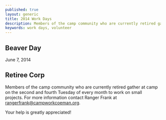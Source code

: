```yaml
---
published: true
layout: generic
title: 2014 Work Days
description: Members of the camp community who are currently retired gather at camp on the first and third Tuesday of every month to work on small projects. Your help is greatly appreciated!
keywords: work days, volunteer
---
```


## Beaver Day

June 7, 2014

## Retiree Corp

Members of the camp community who are currently retired gather at camp on the
second and fourth Tuesday of every month to work on small projects. For more
information contact Ranger Frank at [rangerfrank@campworkcoeman.org](mailto:rangerfrank@campworkcoeman.org).

Your help is greatly appreciated!